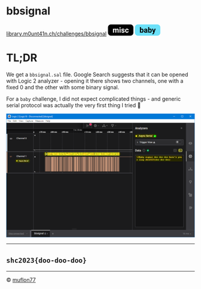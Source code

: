 # bbsignal

[library.m0unt41n.ch/challenges/bbsignal](https://library.m0unt41n.ch/challenges/bbsignal) ![](../../resources/misc.svg) ![](../../resources/baby.svg) 

# TL;DR

We get a `bbsignal.sal` file. Google Search suggests that it can be
opened with Logic 2 analyzer - opening it there shows two channels,
one with a fixed 0 and the other with some binary signal.

For a `baby` challenge, I did not expect complicated things - and
generic serial protocol was actually the very first thing I tried &#128578;

![](flag.png "")

---

## `shc2023{doo-doo-doo}`


<hr>

&copy; [muflon77](https://library.m0unt41n.ch/players/805ae1c8-9fe4-5816-b4a4-5057fa6eedb1)

